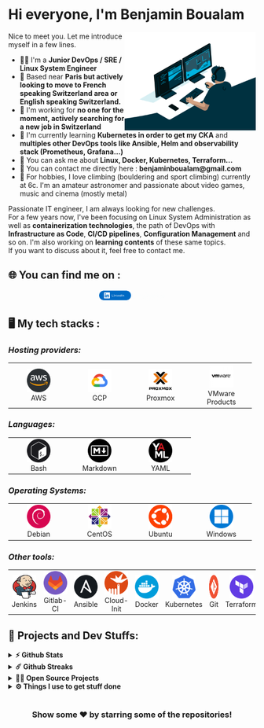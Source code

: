 # Hi everyone, I'm Benjamin Boualam
<img align="right" alt="GIF" src="https://github.com/Lucroz94/Lucroz94/blob/main/images/code.gif" width="53%" />
<p>
Nice to meet you. Let me introduce myself in a few lines.
  <ul>
    <li>👨‍🔧 I'm a <b>Junior DevOps / SRE / Linux System Engineer</b></li>
    <li>📍 Based near <b>Paris but actively looking to move to French speaking Switzerland area or English speaking Switzerland.</b></li>
    <li>🏢 I'm working for <b>no one for the moment, actively searching for a new job in Switzerland</b></li>
    <li>🌱 I'm currently learning <b>Kubernetes in order to get my CKA</b> and <b>multiples other DevOps tools like Ansible, Helm and observability stack (Prometheus, Grafana...)</b></li>
    <li>💬 You can ask me about <b>Linux, Docker, Kubernetes, Terraform...</b></li>
    <li>📮 You can contact me directly here : <b>benjaminboualam@gmail.com</b>
    <li>💬 For hobbies, I love climbing (bouldering and sport climbing) currently at 6c. I'm an amateur astronomer and passionate about video games, music and cinema (mostly metal)</b>

  </ul>
Passionate IT engineer, I am always looking for new challenges.
<br>For a few years now, I've been focusing on Linux System Administration as well as <b>containerization technologies</b>, the path of DevOps with <b>Infrastructure as Code</b>, <b>CI/CD pipelines</b>, <b>Configuration Management</b> and so on. I'm also working on <b>learning contents</b> of these same topics.<br>
If you want to discuss about it, feel free to contact me.
</p>

## 🌐 You can find me on :
<p align="center">
  <a href="https://www.linkedin.com/in/benjamin-boualam/" target="_blank"><img alt="Benjamin Boualam LinkedIn profile" src="https://github.com/Lucroz94/Lucroz94/blob/main/images/linkedin-button.png" width="13%"></a>
  <a href="https://wiki-tech.io/" target="_blank"><img alt="Wiki-Tech Article" src="https://github.com/Lucroz94/Lucroz94/blob/main/images/wiki_-_tech.gif" width="13%"></a>
</p>

## 🖥️ My tech stacks :

<p align="right">
  <h3><i>Hosting providers:</i></h3>
  <table>
  <tr border: none;>
    <td align="center" width="110">
      <a href="#%EF%B8%8F-my-tech-stacks-">
        <img src="https://github.com/Lucroz94/Lucroz94/blob/main/images/aws-logo%20(1).png" width="48" height="48" alt="AWS" />
      </a>
      <br>AWS
    </td>
    <td align="center" width="110">
      <a href="#%EF%B8%8F-my-tech-stacks-">
        <img src="https://github.com/Lucroz94/Lucroz94/blob/main/images/Google-Cloud-Platform-300x300-1.png" width="48" height="48" alt="GCP" />
      </a>
      <br>GCP
    </td> 
    <td align="center" width="110">
      <a href="#%EF%B8%8F-my-tech-stacks-">
        <img src="https://github.com/Lucroz94/Lucroz94/blob/main/images/PROXMOX-300x300.png" width="48" height="48" alt="Proxmox" />
      </a>
      <br>Proxmox
    </td>
    <td align="center" width="110">
      <a href="#%EF%B8%8F-my-tech-stacks-">
        <img src="https://github.com/Lucroz94/Lucroz94/blob/main/images/vmware-logo-300x300.jpg" width="48" height="48" alt="VMware Products" />
      </a>
      <br>VMware Products
    </td>
  </tr>
</table>
<p>
  <h3><i>Languages:</i></h3>
  <table>
  <tr border: none;>
   <td align="center" width="110">
      <a href="#%EF%B8%8F-my-tech-stacks-">
        <img src="https://github.com/Lucroz94/Lucroz94/blob/main/images/bash-logo.png" width="48" height="48" alt="Bash" />
      </a>
      <br>Bash
    </td>
    <td align="center" width="110">
      <a href="#%EF%B8%8F-my-tech-stacks-">
        <img src="https://github.com/Lucroz94/Lucroz94/blob/main/images/markdown-logo.png" width="48" height="48" alt="Markdown" />
      </a>
      <br>Markdown
    </td>
    <td align="center" width="110">
      <a href="#%EF%B8%8F-my-tech-stacks-">
        <img src="https://github.com/Lucroz94/Lucroz94/blob/main/images/yaml-logo.png" width="48" height="48" alt="YAML" />
      </a>
      <br>YAML
    </td>
  </tr>
</table>
</p>
<p>
  <h3><i>Operating Systems:</i></h3>
  <table>
  <tr border: none;>
    <td align="center" width="110">
      <a href="#%EF%B8%8F-my-tech-stacks-">
        <img src="https://github.com/Lucroz94/Lucroz94/blob/main/images/debian-logo.png" width="48" height="48" alt="Debian" />
      </a>
      <br>Debian
    </td>	  
    <td align="center" width="110">
      <a href="#%EF%B8%8F-my-tech-stacks-">
        <img src="https://github.com/Lucroz94/Lucroz94/blob/main/images/centos-logo.png" width="48" height="48" alt="CentOS" />
      </a>
      <br>CentOS
    </td>
    <td align="center" width="110">
      <a href="#%EF%B8%8F-my-tech-stacks-">
        <img src="https://github.com/Lucroz94/Lucroz94/blob/main/images/ubuntu-logo.png" width="48" height="48" alt="Ubuntu" />
      </a>
      <br>Ubuntu
    </td>
    <td align="center" width="110">
      <a href="#%EF%B8%8F-my-tech-stacks-">
        <img src="https://github.com/Lucroz94/Lucroz94/blob/main/images/windows-logo.png" width="48" height="48" alt="Windows" />
      </a>
      <br>Windows
    </td>
  </tr>
</table>
</p>
<p>
  <h3><i>Other tools:</i></h3>
  <table>
  <tr border: none;>
    <td align="center" width="110">
      <a href="#%EF%B8%8F-my-tech-stacks-">
        <img src="https://github.com/Lucroz94/Lucroz94/blob/main/images/jenkins_logo.png" width="48" height="48" alt="Jenkins" />
      </a>
      <br>Jenkins
    </td>
       <td align="center" width="110">
      <a href="#%EF%B8%8F-my-tech-stacks-">
        <img src="https://github.com/Lucroz94/Lucroz94/blob/main/images/gitlab-logo.png" width="48" height="48" alt="GitLab-CI" />
      </a>
      <br>Gitlab-CI
    </td>	  
    <td align="center" width="110">
      <a href="#%EF%B8%8F-my-tech-stacks-">
        <img src="https://github.com/Lucroz94/Lucroz94/blob/main/images/ansible-logo.png" width="48" height="48" alt="Ansible" />
      </a>
      <br>Ansible
    </td>
    <td align="center" width="110">
      <a href="#%EF%B8%8F-my-tech-stacks-">
        <img src="https://github.com/Lucroz94/Lucroz94/blob/main/images/cloud-init-logo.png" width="48" height="48" alt="Cloud-Init" />
      </a>
      <br>Cloud-Init
    </td>
    <td align="center" width="110">
      <a href="#%EF%B8%8F-my-tech-stacks-">
        <img src="https://github.com/Lucroz94/Lucroz94/blob/main/images/docker-logo.png" width="48" height="48" alt="Docker" />
      </a>
      <br>Docker
    </td>
        </td>
    <td align="center" width="110">
      <a href="#%EF%B8%8F-my-tech-stacks-">
        <img src="https://github.com/Lucroz94/Lucroz94/blob/main/images/Kubernetes_logo_without_workmark.svg.png" width="48" height="48" alt="Kubernetes" />
      </a>
      <br>Kubernetes
    </td>
    <td align="center" width="110">
      <a href="#%EF%B8%8F-my-tech-stacks-">
        <img src="https://github.com/Lucroz94/Lucroz94/blob/main/images/git-logo.png" width="48" height="48" alt="Git" />
      </a>
      <br>Git
    </td>
    <td align="center" width="110">
      <a href="#%EF%B8%8F-my-tech-stacks-">
        <img src="https://github.com/Lucroz94/Lucroz94/blob/main/images/terraform-logo.png" width="48" height="48" alt="Terraform" />
      </a>
      <br>Terraform
    </td>
    <td align="center" width="110">
      <a href="#%EF%B8%8F-my-tech-stacks-">
        <img src="https://github.com/Lucroz94/Lucroz94/blob/main/images/vagrant-logo.png" width="48" height="48" alt="Vagrant" />
      </a>
      <br>Vagrant
    </td>    
    <td align="center" width="110">
      <a href="#%EF%B8%8F-my-tech-stacks-">
        <img src="https://github.com/Lucroz94/Lucroz94/blob/main/images/visual-studio-logo.png" width="48" height="48" alt="Visual Studio Code" />
      </a>
      <br>VS Code
    </td>
  </tr>
</table>
</p>

## 🚧 Projects and Dev Stuffs:

<details>	
  <summary><b>⚡ Github Stats</b></summary>
	
  <br />
  <img height="180em" src="https://github-readme-stats.vercel.app/api?username=Lucroz94&show_icons=true&hide_border=true&&count_private=true&include_all_commits=true" />
  <img height="180em" src="https://github-readme-stats.vercel.app/api/top-langs/?username=Lucroz94&exclude_repo=KNN-Image-Classification&show_icons=true&hide_border=true&layout=compact&langs_count=8"/>
</details>

<details>	
  <summary><b>☄️ Github Streaks</b></summary>

  <br />
  <img height="180em" src="https://github-readme-streak-stats.herokuapp.com/?user=Lucroz94&hide_border=true" />
</details>

<details>
  <summary><b>🧑‍🚀 Open Source Projects</b></summary>

  <br />
  <table>
    <thead align="center">
      <tr border: none;>
        <td><b>💻 Projects</b></td>
        <td><b>🌟 Stars</b></td>
        <td><b>🍴 Forks</b></td>
        <td><b>🐛 Contributors</b></td>
        <td><b>👨‍💻 Language</b></td>
      </tr>
    </thead>
    <tbody>
      <tr>
	<td><a href="https://github.com/PAPAMICA/Wiki-Tech.io"><b>📦 Wiki-Tech</b></a></td>
        <td><img alt="Stars" src="https://img.shields.io/github/stars/PAPAMICA/Wiki-Tech.io?style=flat-square"/></td>
        <td><img alt="Forks" src="https://img.shields.io/github/forks/PAPAMICA/Wiki-Tech.io?style=social"/></td>
        <td><img alt="Contributors" src="https://img.shields.io/github/contributors/PAPAMICA/Wiki-Tech.io?style=social"/></td>
        <td><img alt="Language" src="https://img.shields.io/github/languages/top/PAPAMICA/Wiki-Tech.io?style=flat-square"/></td> 
      </tr>
    </tbody>
  </table>
  <br />
</details>

<details>	
  <br />
  <summary><b>⚙️ Things I use to get stuff done</b></summary>
  	<ul>
  	    <li><b>OS:</b> Kaisen Linux & Windows 11 with WSL2 Debian image</li>
	    <li><b>Laptop: </b> Lenovo IdeadPAD 5 ARE15 ( Ryzen 7 4800U, 16GB DDR4)</li>
  	    <li><b>Browser: </b> Firefox Web Browser & Brave Web Browser</li>
	    <li><b>Terminal: </b> Bash</li>
	    <li><b>Code Editor:</b> VSCode</li>
	    <li><b>To Stay Updated:</b> Linkedin</li>
	</ul>	
</details>

#

<div align="center">

### Show some ❤️ by starring some of the repositories!

</div>
